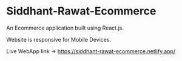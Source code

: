 # Siddhant-Rawat-Ecommerce
An Ecommerce application built using React.js.

Website is responsive for Mobile Devices.

Live WebApp link -> https://siddhant-rawat-ecommerce.netlify.app/
